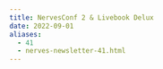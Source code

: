 ```yaml
---
title: NervesConf 2 & Livebook Delux
date: 2022-09-01
aliases:
  - 41
  - nerves-newsletter-41.html
---
```

